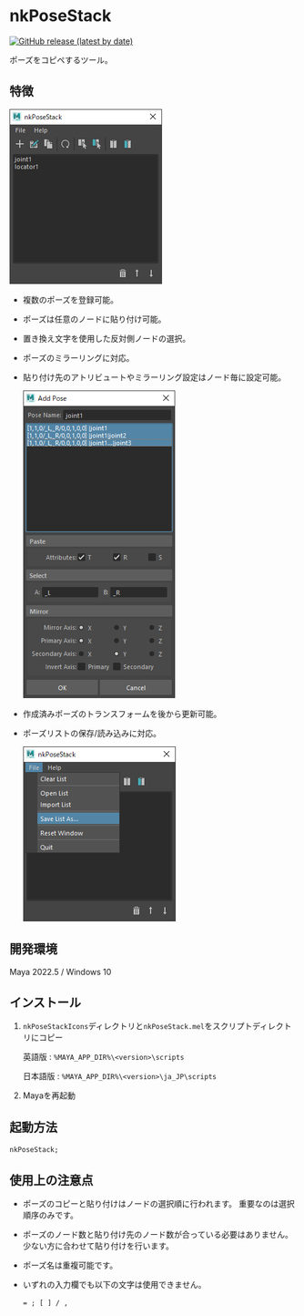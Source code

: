 # nkPoseStack

[![GitHub release (latest by date)](https://img.shields.io/github/v/release/imaoki/nkPoseStack)](https://github.com/imaoki/nkPoseStack/releases/latest)

ポーズをコピペするツール。

## 特徴

![window-main](resource/window-main.png "window-main")

* 複数のポーズを登録可能。

* ポーズは任意のノードに貼り付け可能。

* 置き換え文字を使用した反対側ノードの選択。

* ポーズのミラーリングに対応。

* 貼り付け先のアトリビュートやミラーリング設定はノード毎に設定可能。

  ![window-prompt](resource/window-prompt.png "window-prompt")

* 作成済みポーズのトランスフォームを後から更新可能。

* ポーズリストの保存/読み込みに対応。

  ![menu-file](resource/menu-file.png "menu-file")

<!-- ## 要件 -->

<!-- * [imaoki/Standard](https://github.com/imaoki/Standard) -->

## 開発環境

Maya 2022.5 / Windows 10

## インストール

01. `nkPoseStackIcons`ディレクトリと`nkPoseStack.mel`をスクリプトディレクトリにコピー

    英語版
    : `%MAYA_APP_DIR%\<version>\scripts`

    日本語版
    : `%MAYA_APP_DIR%\<version>\ja_JP\scripts`

02. Mayaを再起動

## 起動方法

```mel
nkPoseStack;
```

## 使用上の注意点

* ポーズのコピーと貼り付けはノードの選択順に行われます。
  重要なのは選択順序のみです。

* ポーズのノード数と貼り付け先のノード数が合っている必要はありません。
  少ない方に合わせて貼り付けを行います。

* ポーズ名は重複可能です。

* いずれの入力欄でも以下の文字は使用できません。

  ```
  = ; [ ] / ,
  ```

<!-- ## 使い方 -->

<!-- ## 制限 -->

<!-- ## 既知の問題 -->

<!-- * 問題 -->

<!-- ## 追加情報 -->
